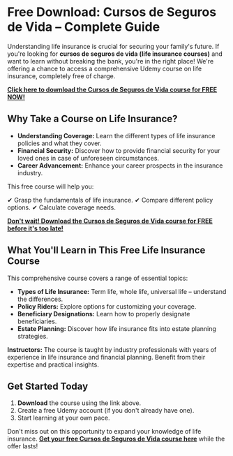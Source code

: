 # Free Download: Cursos de Seguros de Vida – Complete Guide

Understanding life insurance is crucial for securing your family's future. If you're looking for **cursos de seguros de vida (life insurance courses)** and want to learn without breaking the bank, you're in the right place! We're offering a chance to access a comprehensive Udemy course on life insurance, completely free of charge.

[**Click here to download the Cursos de Seguros de Vida course for FREE NOW!**](https://udemywork.com/cursos-de-seguros-de-vida)

## Why Take a Course on Life Insurance?

*   **Understanding Coverage:** Learn the different types of life insurance policies and what they cover.
*   **Financial Security:** Discover how to provide financial security for your loved ones in case of unforeseen circumstances.
*   **Career Advancement:** Enhance your career prospects in the insurance industry.

This free course will help you:

✔ Grasp the fundamentals of life insurance.
✔ Compare different policy options.
✔ Calculate coverage needs.

[**Don't wait! Download the Cursos de Seguros de Vida course for FREE before it's too late!**](https://udemywork.com/cursos-de-seguros-de-vida)

## What You'll Learn in This Free Life Insurance Course

This comprehensive course covers a range of essential topics:

*   **Types of Life Insurance:** Term life, whole life, universal life – understand the differences.
*   **Policy Riders:** Explore options for customizing your coverage.
*   **Beneficiary Designations:** Learn how to properly designate beneficiaries.
*   **Estate Planning:** Discover how life insurance fits into estate planning strategies.

**Instructors:** The course is taught by industry professionals with years of experience in life insurance and financial planning. Benefit from their expertise and practical insights.

## Get Started Today

1.  **Download** the course using the link above.
2.  Create a free Udemy account (if you don't already have one).
3.  Start learning at your own pace.

Don't miss out on this opportunity to expand your knowledge of life insurance. **[Get your free Cursos de Seguros de Vida course here](https://udemywork.com/cursos-de-seguros-de-vida)** while the offer lasts!
